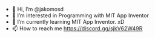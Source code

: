 - 👋 Hi, I’m @jakomosd
- 👀 I’m interested in Programming with MIT App Inventor
- 🌱 I’m currently learning MIT App Inventor. xD
- 📫 How to reach me https://discord.gg/sjkV62W49R



